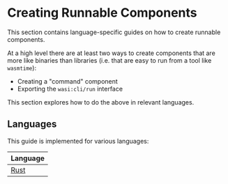 # Creating Runnable Components

This section contains language-specific guides on how to create runnable components.

At a high level there are at least two ways to create components that are more like binaries than libraries
(i.e. that are easy to run from a tool like `wasmtime`):

- Creating a "command" component
- Exporting the `wasi:cli/run` interface

This section explores how to do the above in relevant languages.

## Languages

This guide is implemented for various languages:

| Language                                                        |
|-----------------------------------------------------------------|
| [Rust](./language-support/creating-runnable-components/rust.md) |

[docs-wit]: ./design/wit.md
